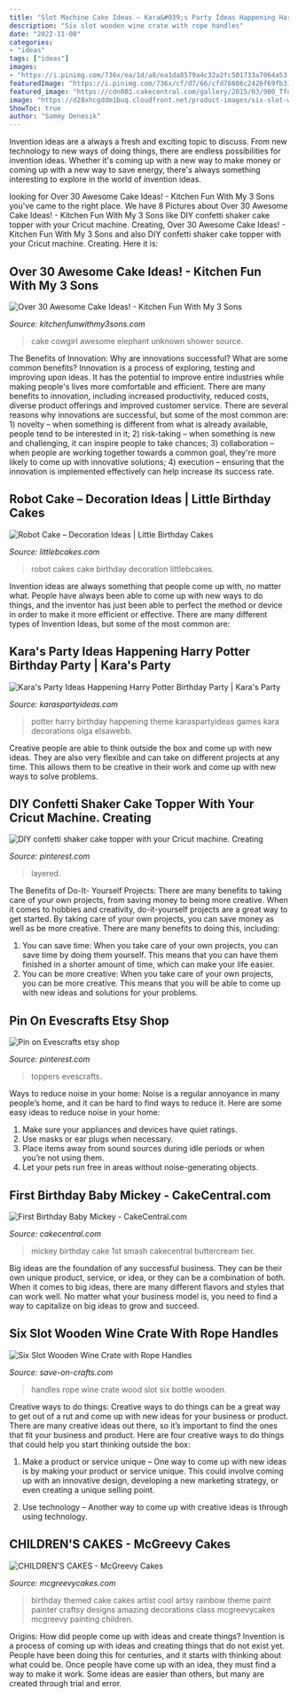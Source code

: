 ```yaml
---
title: "Slot Machine Cake Ideas ~ Kara&#039;s Party Ideas Happening Harry Potter Birthday Party"
description: "Six slot wooden wine crate with rope handles"
date: "2022-11-08"
categories:
- "ideas"
tags: ["ideas"]
images:
- "https://i.pinimg.com/736x/ea/1d/a8/ea1da8579a4c32a2fc501733a7064a53.jpg"
featuredImage: "https://i.pinimg.com/736x/cf/d7/66/cfd76686c2426f69fb31d75e37ce0b22.jpg"
featured_image: "https://cdn001.cakecentral.com/gallery/2015/03/900_Tfq8KLQn4D-first-birthday-baby-mickey.jpg"
image: "https://d28xhcgddm1buq.cloudfront.net/product-images/six-slot-wood-wine-bottle-crate-with-rope-handles-1.jpg"
ShowToc: true
author: "Sammy Denesik"
---
```



Invention ideas are a always a fresh and exciting topic to discuss. From new technology to new ways of doing things, there are endless possibilities for invention ideas. Whether it's coming up with a new way to make money or coming up with a new way to save energy, there's always something interesting to explore in the world of invention ideas.

	

		
looking for Over 30 Awesome Cake Ideas! - Kitchen Fun With My 3 Sons you've came to the right place. We have 8 Pictures about Over 30 Awesome Cake Ideas! - Kitchen Fun With My 3 Sons like DIY confetti shaker cake topper with your Cricut machine. Creating, Over 30 Awesome Cake Ideas! - Kitchen Fun With My 3 Sons and also DIY confetti shaker cake topper with your Cricut machine. Creating. Here it is:
		
    
## Over 30 Awesome Cake Ideas! - Kitchen Fun With My 3 Sons

<img loading=lazy src="https://kitchenfunwithmy3sons.com/wp-content/uploads/2016/04/baby.jpg" onerror="this.onerror=null;this.src='https://tse3.mm.bing.net/th?id=OIP.MKXuPybCYa3fDHYN9dKi9gHaLH&amp;pid=15.1';" alt="Over 30 Awesome Cake Ideas! - Kitchen Fun With My 3 Sons">

_Source: kitchenfunwithmy3sons.com_

>cake cowgirl awesome elephant unknown shower source. 

	

The Benefits of Innovation: Why are innovations successful? What are some common benefits?
Innovation is a process of exploring, testing and improving upon ideas. It has the potential to improve entire industries while making people's lives more comfortable and efficient. There are many benefits to innovation, including increased productivity, reduced costs, diverse product offerings and improved customer service.
There are several reasons why innovations are successful, but some of the most common are: 1) novelty – when something is different from what is already available, people tend to be interested in it; 2) risk-taking – when something is new and challenging, it can inspire people to take chances; 3) collaboration – when people are working together towards a common goal, they're more likely to come up with innovative solutions; 4) execution – ensuring that the innovation is implemented effectively can help increase its success rate.

    
## Robot Cake – Decoration Ideas | Little Birthday Cakes

<img loading=lazy src="http://www.littlebcakes.com/wp-content/uploads/2014/05/Robot-Cakes-Pictures.jpg" onerror="this.onerror=null;this.src='https://tse3.mm.bing.net/th?id=OIP.RX6hNCTZxUUEvF1iXkOFlwHaGQ&amp;pid=15.1';" alt="Robot Cake – Decoration Ideas | Little Birthday Cakes">

_Source: littlebcakes.com_

>robot cakes cake birthday decoration littlebcakes. 

	

Invention ideas are always something that people come up with, no matter what. People have always been able to come up with new ways to do things, and the inventor has just been able to perfect the method or device in order to make it more efficient or effective. There are many different types of Invention Ideas, but some of the most common are:

    
## Kara&#039;s Party Ideas Happening Harry Potter Birthday Party | Kara&#039;s Party

<img loading=lazy src="https://karaspartyideas.com/wp-content/uploads/2017/08/Happening-Harry-Potter-Birthday-Party-via-Karas-Party-Ideas-KarasPartyIdeas.com32.jpg" onerror="this.onerror=null;this.src='https://tse3.mm.bing.net/th?id=OIP.69AbFGyZau_-tVXhINofpgHaKF&amp;pid=15.1';" alt="Kara&#039;s Party Ideas Happening Harry Potter Birthday Party | Kara&#039;s Party">

_Source: karaspartyideas.com_

>potter harry birthday happening theme karaspartyideas games kara decorations olga elsawebb. 

	

Creative people are able to think outside the box and come up with new ideas. They are also very flexible and can take on different projects at any time. This allows them to be creative in their work and come up with new ways to solve problems.

    
## DIY Confetti Shaker Cake Topper With Your Cricut Machine. Creating

<img loading=lazy src="https://i.pinimg.com/736x/ea/1d/a8/ea1da8579a4c32a2fc501733a7064a53.jpg" onerror="this.onerror=null;this.src='https://tse4.mm.bing.net/th?id=OIP.8HxaQhDnNwPhPjFoBvlmiAHaLH&amp;pid=15.1';" alt="DIY confetti shaker cake topper with your Cricut machine. Creating">

_Source: pinterest.com_

>layered. 

	

The Benefits of Do-It- Yourself Projects: There are many benefits to taking care of your own projects, from saving money to being more creative.
When it comes to hobbies and creativity, do-it-yourself projects are a great way to get started. By taking care of your own projects, you can save money as well as be more creative. There are many benefits to doing this, including: 
1. You can save time: When you take care of your own projects, you can save time by doing them yourself. This means that you can have them finished in a shorter amount of time, which can make your life easier. 
2. You can be more creative: When you take care of your own projects, you can be more creative. This means that you will be able to come up with new ideas and solutions for your problems. 

    
## Pin On Evescrafts Etsy Shop

<img loading=lazy src="https://i.pinimg.com/736x/cf/d7/66/cfd76686c2426f69fb31d75e37ce0b22.jpg" onerror="this.onerror=null;this.src='https://tse3.mm.bing.net/th?id=OIP.iWmrtqBONcalENd6opCDsgHaJ3&amp;pid=15.1';" alt="Pin on Evescrafts etsy shop">

_Source: pinterest.com_

>toppers evescrafts. 

	

Ways to reduce noise in your home:
Noise is a regular annoyance in many people’s home, and it can be hard to find ways to reduce it. Here are some easy ideas to reduce noise in your home:
1. Make sure your appliances and devices have quiet ratings.
2. Use masks or ear plugs when necessary.
3. Place items away from sound sources during idle periods or when you’re not using them.
4. Let your pets run free in areas without noise-generating objects.

    
## First Birthday Baby Mickey - CakeCentral.com

<img loading=lazy src="https://cdn001.cakecentral.com/gallery/2015/03/900_Tfq8KLQn4D-first-birthday-baby-mickey.jpg" onerror="this.onerror=null;this.src='https://tse1.mm.bing.net/th?id=OIP.Dly401pMwF5JegM2x3MB1gHaJ4&amp;pid=15.1';" alt="First Birthday Baby Mickey - CakeCentral.com">

_Source: cakecentral.com_

>mickey birthday cake 1st smash cakecentral buttercream tier. 

	

Big ideas are the foundation of any successful business. They can be their own unique product, service, or idea, or they can be a combination of both. When it comes to big ideas, there are many different flavors and styles that can work well. No matter what your business model is, you need to find a way to capitalize on big ideas to grow and succeed.

    
## Six Slot Wooden Wine Crate With Rope Handles

<img loading=lazy src="https://d28xhcgddm1buq.cloudfront.net/product-images/six-slot-wood-wine-bottle-crate-with-rope-handles-1.jpg" onerror="this.onerror=null;this.src='https://tse3.mm.bing.net/th?id=OIP.fwWhOT3cLxOWOI2yM6GRfAHaLH&amp;pid=15.1';" alt="Six Slot Wooden Wine Crate with Rope Handles">

_Source: save-on-crafts.com_

>handles rope wine crate wood slot six bottle wooden. 

	

Creative ways to do things:
Creative ways to do things can be a great way to get out of a rut and come up with new ideas for your business or product. There are many creative ideas out there, so it’s important to find the ones that fit your business and product. Here are four creative ways to do things that could help you start thinking outside the box:
1. Make a product or service unique – One way to come up with new ideas is by making your product or service unique. This could involve coming up with an innovative design, developing a new marketing strategy, or even creating a unique selling point.

2. Use technology – Another way to come up with creative ideas is through using technology.

    
## CHILDREN&#039;S CAKES - McGreevy Cakes

<img loading=lazy src="https://mcgreevycakes.com/wp-content/gallery/childrencake/Finished-Art-themed-cake-1-logo.jpg" onerror="this.onerror=null;this.src='https://tse2.mm.bing.net/th?id=OIP._i7jfIRvsivd4INz3UVkBQHaKT&amp;pid=15.1';" alt="CHILDREN&#039;S CAKES - McGreevy Cakes">

_Source: mcgreevycakes.com_

>birthday themed cake cakes artist cool artsy rainbow theme paint painter craftsy designs amazing decorations class mcgreevycakes mcgreevy painting children. 

	

Origins: How did people come up with ideas and create things?
Invention is a process of coming up with ideas and creating things that do not exist yet. People have been doing this for centuries, and it starts with thinking about what could be. Once people have come up with an idea, they must find a way to make it work. Some ideas are easier than others, but many are created through trial and error.

